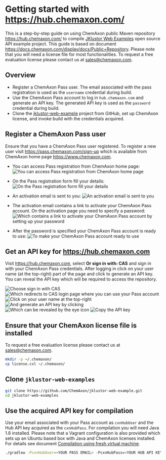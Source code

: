 Getting started with <https://hub.chemaxon.com/>
================================================

This is a step-by-step guide on using ChemAxon public Maven repository <https://hub.chemaxon.com/> to compile
[JKlustor Web Examples](https://github.com/ChemAxon/jklustor-web-example) open source API example project. This guide
is based on document <https://docs.chemaxon.com/display/docs/Public+Repository>.
Please note that you will need a license file for most functionalities. To request a free evaluation license please
contact us at [sales@chemaxon.com](mailto:sales@chemaxon.com).

Overview
--------

 - Register a ChemAxon Pass user. The email associated with the pass registration is used as the `username` credential
   during build.
 - Use the ChemAxon Pass account to log in `hub.chemaxon.com` and generate an API key. The generated API key is used as
   the `password` credential during build.
 - Clone the [jklustor-web-example](https://github.com/ChemAxon/jklustor-web-example) project from GitHub, set up
   ChemAxon license, and invoke build with the credentials acquired.

   
Register a ChemAxon Pass user
-----------------------------

Ensure that you have a ChemAxon Pass user registered. To register a new user visit <https://pass.chemaxon.com/sign-up> 
which is available from ChemAxon home page <https://www.chemaxon.com>.

 - You can access Pass registration from ChemAxon home page:
   ![You can access Pass registration from ChemAxon home page](img/hub-010-edit.png)
   
 - On the Pass registration form fill your details:
   ![On the Pass registration form fill your details](img/hub-030-edit.png)
   
 - An activation email is sent to you:
   ![An activation email is sent to you](img/hub-040-edit.png)
   
 - The activation email contains a link to activate your ChemAxon Pass account. On the activation page you need to 
   specify a password:
   ![Which contains a link to activate your ChemAxon Pass account by setting up your password](img/hub-060-edit.png)
   
 - After the password is specified your ChemAxon Pass account is ready to use:
   ![To make your ChemAxon Pass account ready to use](img/hub-070-edit.png)


Get an API key for <https://hub.chemaxon.com>
---------------------------------------------

Visit <https://hub.chemaxon.com>, select **Or sign in with: CAS** and sign in with your ChemAxon Pass credentials. After
logging in click on your user name (at the top-right) part of the page and click to generate an API key. You can reveal
the API key which will be required to access the repository.

![Choose sign in with CAS](img/hub-110-edit.png)
![Which redirects to CAS login page where you can use your Pass account](img/hub-140-edit.png)
![Click on your user name at the top-right](img/hub-150-edit.png)
![And generate an API key by clicking](img/hub-160-edit.png)
![Which can be revealed by the eye icon](img/hub-170-edit.png)
![Copy the API key](img/hub-180-edit.png)


Ensure that your ChemAxon license file is installed
---------------------------------------------------

To request a free evaluation license please contact us at [sales@chemaxon.com](mailto:sales@chemaxon.com).

```` bash
mkdir -p ~/.chemaxon/
cp license.cxl ~/.chemaxon/
````


Clone `jklustor-web-examples`
-----------------------------

```` bash
git clone https://github.com/ChemAxon/jklustor-web-example.git
cd jklustor-web-examples
````


Use the acquired API key for compilation
----------------------------------------

Use your email associated with your Pass account as `cxnHubUser` and the Hub API key acquired as the `cxnHubPass`. For
compilation you will need Java 1.8 installed. Please note that a Vagrant configuration is also provided which sets up
an Ubuntu based box with Java and ChemAxon licenses installed. For details see document 
[Compilation using fresh virtual machine](../vagrant/compile-using-fresh-vm.md).

```` bash
./gradlew -PcxnHubUser=<YOUR PASS EMAIL> -PcxnHubPass=<YOUR HUB API KEY> bootRun
````
